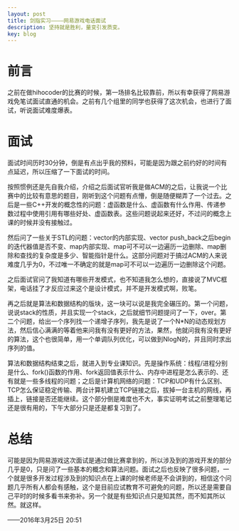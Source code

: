 ```yaml
---
layout: post
title: 剑指实习————网易游戏电话面试
description: 坚持就是胜利，量变引发质变。
key: blog
---
```


# 前言

之前在做hihocoder的比赛的时候，第一场排名比较靠前，所以有幸获得了网易游戏免笔试面试直通的机会。之前有几个组里的同学也获得了这次机会，也进行了面试，听说面试难度爆表。

# 面试

面试时间历时30分钟，倒是有点出乎我的预料，可能是因为跟之前约好的时间有点延迟，所以压缩了一下面试的时间。

按照惯例还是先自我介绍，介绍之后面试官听我是做ACM的之后，让我说一个比赛中的比较有意思的题目，刚听到这个问题有点懵，倒是随便糊弄了一个过去。之后是一些C++开发的概念性的问题：虚函数是什么、虚函数有什么作用、传递参数过程中使用引用有哪些好处、虚函数表。这些问题说起来还好，不过问的概念上课的时候并没有接触过。

然后问了一些关于STL的问题：vector的内部实现、vector push_back之后begin的迭代器值是否不变、map内部实现、map可不可以一边遍历一边删除、map删除和查找的复杂度是多少、智能指针是什么。这部分问题对于搞过ACM的人来说难度几乎为0，不过唯一不确定的就是map可不可以一边遍历一边删除这个问题。

之后面试官问了我知道有哪些开发模式，也不知道我怎么想的，直接说了MVC框架，电话挂了才反应过来这个是设计模式，并不是开发模式啊，败笔。

再之后就是算法和数据结构的版块，这一块可以说是我完全碾压的。第一个问题，说说stack的性质，并且实现一个stack，之后就细节问题提问了一下，over。第二个问题，给出一个序列找一个递增子序列，我先是说了一个N*N的动态规划方法，然后信心满满的等着他来问我有没有更好的方法，果然，他就问我有没有更好的算法，这个也很简单，用一个单调队列优化，可以做到NlogN的，并且同时求出序列的值。

算法和数据结构结束之后，就进入到专业课知识。先是操作系统：线程/进程分别是什么、fork()函数的作用、fork返回值表示什么、内存中进程是怎么表示的、还有就是一些多线程的问题；之后是计算机网络的问题：TCP和UDP有什么区别、TCP怎么保证稳定传输、两台计算机建立TCP链接之后，拔掉一台主机的网线，再插上，链接是否还能继续。这个部分倒是难度也不大，事实证明考试之前整理笔记还是很有用的，下午大部分只是还是都复习到了。

# 总结

可能是因为网易游戏这次面试是通过做比赛拿到的，所以涉及到的游戏开发的部分几乎是0，只是问了一些基本的概念和算法问题。面试之后也反映了很多问题，一个就是很多开发过程涉及到的知识点在上课的时候老师是不会讲到的，相信这个问题几乎所有人都会有感触，这个是目前应试教育不可避免的问题，所以还是需要自己平时的时候多看书来弥补。另一个就是有些知识点只是知其然，而不知其所以然。就这样。

——2016年3月25日 20:51